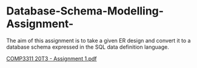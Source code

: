 # Database-Schema-Modelling-Assignment-
The aim of this assignment is to take a given ER design and convert it to a database schema expressed in the SQL data definition language. 




[COMP3311 20T3 - Assignment 1.pdf](https://github.com/helording/Database-Schema-Modelling-Assignment-/files/9876907/COMP3311.20T3.-.Assignment.1.pdf)
